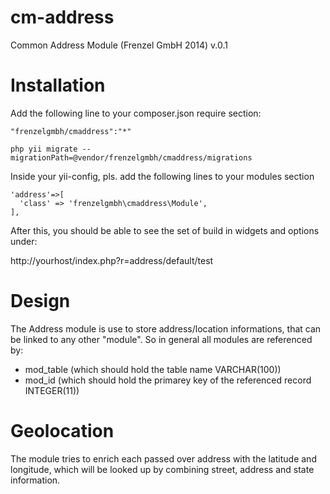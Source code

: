 cm-address
==========

Common Address Module (Frenzel GmbH 2014) v.0.1

Installation
============

Add the following line to your composer.json require section:

```
"frenzelgmbh/cmaddress":"*"
```

```
php yii migrate --migrationPath=@vendor/frenzelgmbh/cmaddress/migrations
```

Inside your yii-config, pls. add the following lines to your modules section
```
'address'=>[
  'class' => 'frenzelgmbh\cmaddress\Module',
],
```

After this, you should be able to see the set of build in widgets and options under:

http://yourhost/index.php?r=address/default/test

Design
======

The Address module is use to store address/location informations, that can be linked to any other "module".
So in general all modules are referenced by:

* mod_table (which should hold the table name VARCHAR(100))
* mod_id    (which should hold the primarey key of the referenced record INTEGER(11))

Geolocation
===========

The module tries to enrich each passed over address with the latitude and longitude, which will be looked
up by combining street, address and state information.
